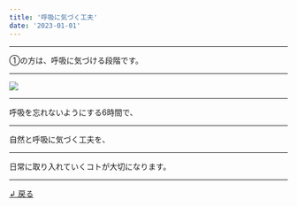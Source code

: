 ```yaml
---
title: '呼吸に気づく工夫'
date: '2023-01-01'
---
```

***
①の方は、呼吸に気づける段階です。
***
![](/images/1234.jpg)
***
呼吸を忘れないようにする6時間で、
***
自然と呼吸に気づく工夫を、
***
日常に取り入れていくコトが大切になります。
***
[ ↲ 戻る ](/posts/1)
